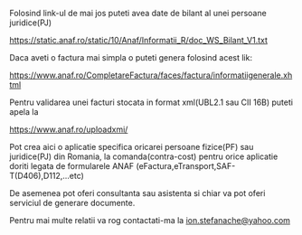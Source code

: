 Folosind link-ul de mai jos puteti avea date de bilant al unei persoane juridice(PJ)

https://static.anaf.ro/static/10/Anaf/Informatii_R/doc_WS_Bilant_V1.txt

Daca aveti o factura mai simpla o puteti genera folosind acest lik:

https://www.anaf.ro/CompletareFactura/faces/factura/informatiigenerale.xhtml

Pentru validarea unei facturi stocata in format xml(UBL2.1 sau CII 16B) puteti apela la

https://www.anaf.ro/uploadxmi/

Pot crea aici o aplicatie specifica oricarei persoane fizice(PF) sau juridice(PJ)
din Romania, la comanda(contra-cost) pentru orice aplicatie doriti legata de 
formularele ANAF (eFactura,eTransport,SAF-T(D406),D112,...etc)


De asemenea pot oferi consultanta sau asistenta si chiar va pot oferi serviciul de 
generare documente.

Pentru mai multe relatii va rog contactati-ma la ion.stefanache@yahoo.com

